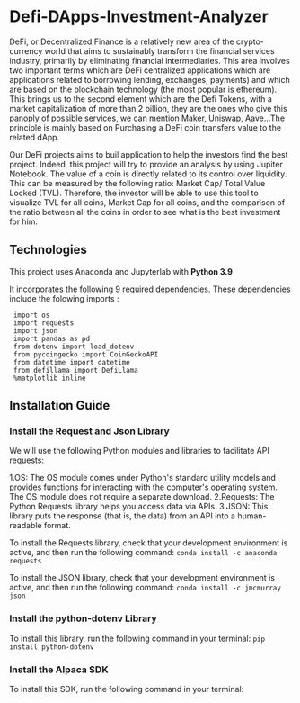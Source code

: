 # Defi-DApps-Investment-Analyzer

DeFi, or Decentralized Finance  is a relatively new area of the crypto-currency world that aims to sustainably transform the financial services industry, primarily by eliminating financial intermediaries. 
This area involves two important terms which are DeFi centralized applications  which are applications related to borrowing lending, exchanges, payments) and which are based on the blockchain technology (the most popular is ethereum). This brings us to the second element which are the Defi Tokens, with a market capitalization of more than 2 billion, they are the ones who give this panoply of possible services, we can mention Maker, Uniswap, Aave...The principle is mainly based on Purchasing a DeFi coin transfers value to the related dApp.

Our DeFi projects aims to buil application to help the investors find the best project. 
Indeed, this project will try to provide an analysis by using Jupiter Notebook. 
The value of a coin is directly related to its control over liquidity. This can be measured by the following ratio: Market Cap/ Total Value Locked (TVL). Therefore, the investor will be able to use this tool to visualize TVL for all coins, Market Cap for all coins, and the comparison of the ratio between all the coins in order to see what is the best investment for him.

  ## Technologies

This project uses Anaconda and Jupyterlab with **Python 3.9** 

It incorporates the following 9 required dependencies. These dependencies include the folowing imports :

```
 import os
 import requests
 import json
 import pandas as pd
 from dotenv import load_dotenv
 from pycoingecko import CoinGeckoAPI
 from datetime import datetime
 from defillama import DefiLlama
 %matplotlib inline

```
 ## Installation Guide
 
 ### Install the Request and Json Library 
 
 We will use the following Python modules and libraries to facilitate API requests:

   1.OS: The OS module comes under Python's standard utility models and provides functions for interacting with the computer's operating system. The OS module does          not require a separate download.
   2.Requests: The Python Requests library helps you access data via APIs.
   3.JSON: This library puts the response (that is, the data) from an API into a human-readable format.

 To install the Requests library, check that your development environment is active, and then run the following command:
   ```conda install -c anaconda requests```

 To install the JSON library, check that your development environment is active, and then run the following command:
   ```conda install -c jmcmurray json```

### Install the python-dotenv Library

To install this library, run the following command in your terminal:
```pip install python-dotenv```

### Install the Alpaca SDK

To install this SDK, run the following command in your terminal:
```pip install alpaca-trade-api


